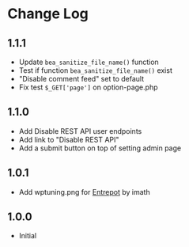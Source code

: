 # Change Log

## 1.1.1
- Update `bea_sanitize_file_name()` function
- Test if function `bea_sanitize_file_name()` exist
- "Disable comment feed" set to default
- Fix test `$_GET['page']` on option-page.php

## 1.1.0
- Add Disable REST API user endpoints
- Add link to "Disable REST API"
- Add a submit button on top of setting admin page

## 1.0.1
- Add wptuning.png for [Entrepot](https://github.com/imath/entrepot/ "Entrepot") by imath

## 1.0.0

- Initial

